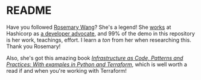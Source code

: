 # README 

Have you followed [Rosemary Wang](https://joatmon08.github.io/01_about.html)? She's a legend! She [works](https://www.linkedin.com/in/rosemarywang/) at Hashicorp as [a developer advocate](https://www.hashicorp.com/blog/authors/rosemary-wang), and 99% of the demo in this repository is her work, teachings, effort. I learn a _ton_ from her when researching this. Thank you Rosemary! 

Also, she's got this amazing book [_Infrastructure as Code, Patterns and Practices: With examples in Python and Terraform_](https://www.amazon.com/Patterns-Practices-Infrastructure-Code-Terraform/dp/1617298298), which is well worth a read if and when you're working with Terraform!

